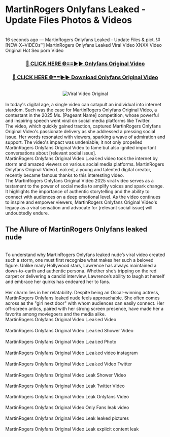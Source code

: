 # MartinRogers Onlyfans Leaked - Update Files Photos & Videos 
<br>
16 seconds ago — MartinRogers Onlyfans Leaked - Update Files & pict. !#[NEW-X~VIDEOs™] MartinRogers Onlyfans Leaked Viral Video XNXX Video Original Hot Sex porn Video
<br>
<div align="center">
<h3><a href="http://freeplayer.one?title=MartinRogers&ref=25OR" rel="nofollow">🔴 CLICK HERE 🌐==►► Onlyfans Original Video</a></h3>
<h3><a href="http://freeplayer.one?title=MartinRogers&ref=25OR" rel="nofollow">🔴 CLICK HERE 🌐==►► Download Onlyfans Original Video</a></h3>
<br>
<a href="http://freeplayer.one?title=MartinRogers&ref=25OR" rel="nofollow" data-target="animated-image.originalLink"><img src="https://i.ibb.co.com/xMMVF88/686577567.gif" alt="Viral Video Original" style="max-width: 100%; display: inline-block;" data-target="animated-image.originalImage"></a>
</div>
<br>
In today's digital age, a single video can catapult an individual into internet stardom. Such was the case for MartinRogers Onlyfans Original Video, a contestant in the 2025 Ms. [Pageant Name] competition, whose powerful and inspiring speech went viral on social media platforms like Twitter.
<br>
The video, which quickly gained traction, captured MartinRogers Onlyfans Original Video's passionate delivery as she addressed a pressing social issue. Her words resonated with viewers, sparking a wave of admiration and support. The video's impact was undeniable; it not only propelled MartinRogers Onlyfans Original Video to fame but also ignited important conversations about [relevant social issue].
<br>
MartinRogers Onlyfans Original Video L.ea𝚔ed video took the internet by storm and amazed viewers on various social media platforms. MartinRogers Onlyfans Original Video L.ea𝚔ed, a young and talented digital creator, recently became famous thanks to this interesting video.
<br>
The MartinRogers Onlyfans Original Video 2025 viral video serves as a testament to the power of social media to amplify voices and spark change. It highlights the importance of authentic storytelling and the ability to connect with audiences on a deep emotional level. As the video continues to inspire and empower viewers, MartinRogers Onlyfans Original Video's legacy as a viral sensation and advocate for [relevant social issue] will undoubtedly endure.
<br>
<h2>The Allure of MartinRogers Onlyfans leaked nude</h2>
<br>
To understand why MartinRogers Onlyfans leaked nude’s viral video created such a storm, one must first recognize what makes her such a beloved figure. Unlike many Hollywood stars, Lawrence has always maintained a down-to-earth and authentic persona. Whether she’s tripping on the red carpet or delivering a candid interview, Lawrence’s ability to laugh at herself and embrace her quirks has endeared her to fans.
<br><br>
Her charm lies in her relatability. Despite being an Oscar-winning actress, MartinRogers Onlyfans leaked nude feels approachable. She often comes across as the "girl next door" with whom audiences can easily connect. Her off-screen antics, paired with her strong screen presence, have made her a favorite among moviegoers and the media alike.
<br>
MartinRogers Onlyfans Original Video L.ea𝚔ed Video
<br><br>
MartinRogers Onlyfans Original Video L.ea𝚔ed Shower Video
<br><br>
MartinRogers Onlyfans Original Video L.ea𝚔ed Photo
<br><br>
MartinRogers Onlyfans Original Video L.ea𝚔ed video instagram
<br><br>
MartinRogers Onlyfans Original Video L.ea𝚔ed Video Twitter
<br><br>
MartinRogers Onlyfans Original Video Leak Shower Video
<br><br>
MartinRogers Onlyfans Original Video Leak Twitter Video
<br><br>
MartinRogers Onlyfans Original Video Leak Onlyfans Video
<br><br>
MartinRogers Onlyfans Original Video Only Fans leak video
<br><br>
MartinRogers Onlyfans Original Video Leak leaked pictures
<br><br>
MartinRogers Onlyfans Original Video Leak explicit content leak